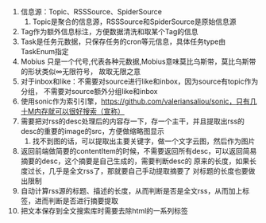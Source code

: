 1. 信息源：Topic、RSSSource、SpiderSource
    1. Topic是聚合的信息源，RSSSource和SpiderSource是原始信息源
2. Tag作为额外信息标注，方便数据清洗和取某个Tag的信息
3. Task是任务元数据，只保存任务的cron等元信息，具体任务type由TaskEnum指定
4. Mobius 只是一个代号,代表各种元数据,Mobius意味莫比乌斯带，莫比乌斯带的形状类似∞无限符号，
   故取无限之意
5. 对于inbox和like：不需要对source进行like和inbox，因为source有topic作为分组，
   不需要对source额外分组like和inbox
6. 使用sonic作为索引引擎，https://github.com/valeriansaliou/sonic，只有几十M内存就可以很好搜索（宣称）
7. 需要把对rss的desc处理后的内容存一下，存一个主干，并且提取出rss的desc的重要的image的src，方便做缩略图显示
   1. 找不到图的话，可以提取出主要关键字，做一个文字云图，然后作为图片
8. 返回前端做简要的contentItem的时候，不需要返回所有desc，可以返回简易摘要的desc，这个摘要是自己生成的，需要判断desc的
原来的长度，如果长度过长，几乎是全文rss了，那就要自己手动提取摘要了
   对标题的长度也要做出限制
6. 自动计算rss源的标题、描述的长度，从而判断是否是全文rss，从而加上标签，进而判断是否进行摘要提取
7. 把文本保存到全文搜索库时需要去除html的一系列标签